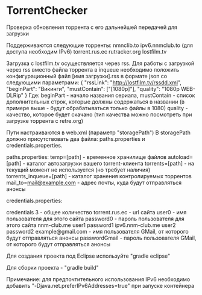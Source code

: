 TorrentChecker
==============

Проверка обновления торрента с его дальнейшей передачей для загрузки

Поддерживаются следующие торренты:
nmnclib.to
ipv6.nnmclub.to (для доступа необходим IPv6)
torrent.rus.ec
rutracker.org
lostfilm.tv

Загрузка с lostfilm.tv осуществляется через rss.
Для работы с загрузкой через rss вместо файла торрента в inqueue необходимо
положить конфигурационный файл [имя загрузки].rss в формате json со следующими параметрами:
{
"rssLink": "http://lostfilm.tv/rssdd.xml",
"beginPart": "Викинги",
"mustContain": ["[1080p]"],
"quality": "1080p WEB-DLRip"
}
Где:
beginPart - начало названия сериала,
mustContain - список дополнительных строк, которые должны содержаться в названии 
(в примере выше - будут обрабатываться только файлы в 1080)
quality - качество, которое будет скачано (тип качества можно посмотреть при загрузке
торрента с retre.org)

Пути настраиваются в web.xml (параметр "storagePath")
В storagePath должно присутствовать два файла:
paths.properties и credentials.properties.

paths.properties:
temp=[path] - временное хранилище файлов
autoload=[path] - каталог автозагрузки вашего torrent-клиента
torrents=[path] - на текущий момент не используется (но требует наличия)
torrents_inqueue=[path] - каталог хранения контролируемых торрентов
mail_to=mail@example.com - адрес почты, куда будут отправляться анонсы

credentials.properties:
<?xml version="1.0" encoding="UTF-8"?>
<!DOCTYPE properties SYSTEM "http://java.sun.com/dtd/properties.dtd">
<properties>
<comment>credentials</comment>
<entry key="count">3</entry>				- общее количество
<entry key="url0">torrent.rus.ec</entry>	        - url сайта
<entry key="name0">user0</entry>			- имя пользователя для этого сайта
<entry key="password0">password0</entry> 		- пароль пользователя для этого сайта
<entry key="url1">nnm-club.me</entry>
<entry key="name1">user1</entry>
<entry key="password1">password1</entry>
<entry key="url2">ipv6.nnm-club.me</entry>
<entry key="name2">user2</entry>
<entry key="password2">password2</entry>
<entry key="mail.name">example@gmail.com</entry>	- имя пользователя GMail, от которого будут отправляться анонсы
<entry key="mail.password">passwordGmail</entry>	- пароль пользователя GMail, от которого будут отправляться анонсы
</properties>


Для создания проекта под Eclipse используйте "gradle eclipse"

Для сборки проекта - "gradle build"

Примечание: для предпочтительного использования IPv6 необходимо добавить "-Djava.net.preferIPv6Addresses=true" при запуске контейнера